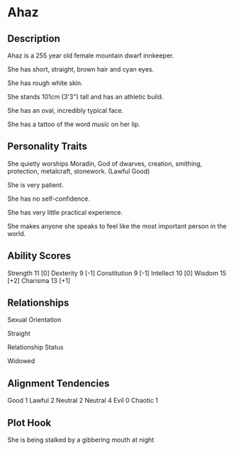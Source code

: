 # Ahaz

## Description
Ahaz is a 255 year old female mountain dwarf innkeeper.

She has short, straight, brown hair and cyan eyes.

She has rough white skin.

She stands 101cm (3'3") tall and has an athletic build.

She has an oval, incredibly typical face.

She has a tattoo of the word music on her lip.

## Personality Traits
She quietly worships Moradin, God of dwarves, creation, smithing, protection, metalcraft, stonework. (Lawful Good)

She is very patient.

She has no self-confidence.

She has very little practical experience.

She makes anyone she speaks to feel like the most important person in the world.

## Ability Scores
Strength	11 [0]
Dexterity	9 [-1]
Constitution	9 [-1]
Intellect	10 [0]
Wisdom	15 [+2]
Charisma	13 [+1]

## Relationships
Sexual Orientation

Straight

Relationship Status

Widowed

## Alignment Tendencies
Good	1	Lawful	2
Neutral	2	Neutral	4
Evil	0	Chaotic	1

## Plot Hook
She is being stalked by a gibbering mouth at night
